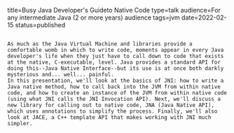title=Busy Java Developer's Guideto Native Code
type=talk
audience=For any intermediate Java (2 or more years) audience
tags=jvm
date=2022-02-15
status=published
~~~~~~

As much as the Java Virtual Machine and libraries provide a comfortable womb in which to write code, moments appear in every Java developer's life when they just have to call down to code that exists at the native, C-executable, level. Java provides a standard API for doing this--Java Native Interface--but its use is at once both darkly mysterious and... well... painful.
In this presentation, we'll look at the basics of JNI: how to write a Java native method, how to call back into the JVM from within native code, and how to create an instance of the JVM from within native code (using what JNI calls the JNI Invocation API). Next, we'll discuss a new library for calling out to native code, JNA (Java Native API), which uses annotations to simplify the process. Finally, we'll also look at JACE, a C++ template API that makes working with JNI much simpler.
    
